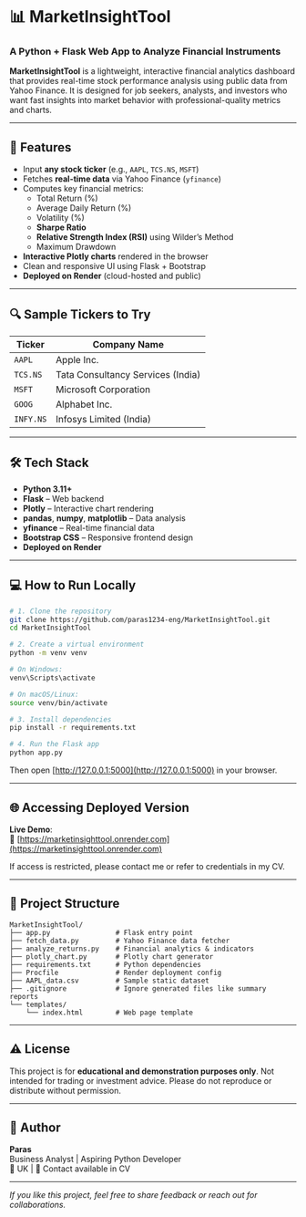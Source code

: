 # 📊 MarketInsightTool

### A Python + Flask Web App to Analyze Financial Instruments

**MarketInsightTool** is a lightweight, interactive financial analytics dashboard that provides real-time stock performance analysis using public data from Yahoo Finance. It is designed for job seekers, analysts, and investors who want fast insights into market behavior with professional-quality metrics and charts.

---

## 🚀 Features

- Input **any stock ticker** (e.g., `AAPL`, `TCS.NS`, `MSFT`)
- Fetches **real-time data** via Yahoo Finance (`yfinance`)
- Computes key financial metrics:
  - Total Return (%)
  - Average Daily Return (%)
  - Volatility (%)
  - **Sharpe Ratio**
  - **Relative Strength Index (RSI)** using Wilder’s Method
  - Maximum Drawdown
- **Interactive Plotly charts** rendered in the browser
- Clean and responsive UI using Flask + Bootstrap
- **Deployed on Render** (cloud-hosted and public)

---

## 🔍 Sample Tickers to Try

| Ticker     | Company Name                        |
|------------|-------------------------------------|
| `AAPL`     | Apple Inc.                          |
| `TCS.NS`   | Tata Consultancy Services (India)   |
| `MSFT`     | Microsoft Corporation               |
| `GOOG`     | Alphabet Inc.                       |
| `INFY.NS`  | Infosys Limited (India)             |

---

## 🛠️ Tech Stack

- **Python 3.11+**
- **Flask** – Web backend
- **Plotly** – Interactive chart rendering
- **pandas**, **numpy**, **matplotlib** – Data analysis
- **yfinance** – Real-time financial data
- **Bootstrap CSS** – Responsive frontend design
- **Deployed on Render**

---

## 💻 How to Run Locally

```bash
# 1. Clone the repository
git clone https://github.com/paras1234-eng/MarketInsightTool.git
cd MarketInsightTool

# 2. Create a virtual environment
python -m venv venv

# On Windows:
venv\Scripts\activate

# On macOS/Linux:
source venv/bin/activate

# 3. Install dependencies
pip install -r requirements.txt

# 4. Run the Flask app
python app.py
```

Then open [http://127.0.0.1:5000](http://127.0.0.1:5000) in your browser.

---

## 🌐 Accessing Deployed Version

**Live Demo**:  
🔗 [https://marketinsighttool.onrender.com](https://marketinsighttool.onrender.com)

If access is restricted, please contact me or refer to credentials in my CV.

---

## 📁 Project Structure

```
MarketInsightTool/
├── app.py                # Flask entry point
├── fetch_data.py         # Yahoo Finance data fetcher
├── analyze_returns.py    # Financial analytics & indicators
├── plotly_chart.py       # Plotly chart generator
├── requirements.txt      # Python dependencies
├── Procfile              # Render deployment config
├── AAPL_data.csv         # Sample static dataset
├── .gitignore            # Ignore generated files like summary reports
└── templates/
    └── index.html        # Web page template
```

---

## ⚠️ License

This project is for **educational and demonstration purposes only**. Not intended for trading or investment advice. Please do not reproduce or distribute without permission.

---

## 👤 Author

**Paras**  
Business Analyst | Aspiring Python Developer  
📍 UK | 📧 Contact available in CV

---

*If you like this project, feel free to share feedback or reach out for collaborations.*